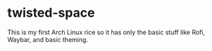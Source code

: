 # twisted-space
This is my first Arch Linux rice so it has only the basic stuff like Rofi, Waybar, and basic theming.
